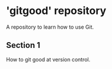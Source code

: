 # 'gitgood' repository

A repository to learn how to use Git.

## Section 1
How to git good at version control.